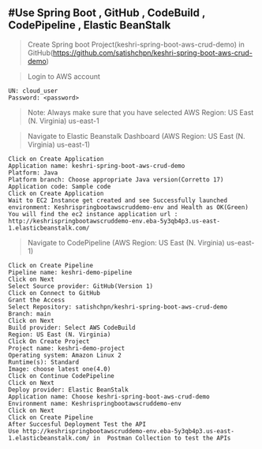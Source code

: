 #Use Spring Boot , GitHub , CodeBuild , CodePipeline , Elastic BeanStalk
--------------------------------------------------------------------------------------------------------------------------------------------------------------------

> Create Spring boot Project(keshri-spring-boot-aws-crud-demo) in GitHub(https://github.com/satishchpn/keshri-spring-boot-aws-crud-demo)
	
> Login to AWS account

	UN: cloud_user
	Password: <password>
	
> Note: Always make sure that you have selected AWS Region: US East (N. Virginia) us-east-1

> Navigate to Elastic Beanstalk Dashboard (AWS Region: US East (N. Virginia) us-east-1)

	Click on Create Application
	Application name: keshri-spring-boot-aws-crud-demo
	Platform: Java
	Platform branch: Choose appropriate Java version(Corretto 17)
	Application code: Sample code
	Click on Create Application
	Wait to EC2 Instance get created and see Successfully launched environment: Keshrispringbootawscruddemo-env and Health as OK(Green)
	You will find the ec2 instance application url : http://keshrispringbootawscruddemo-env.eba-5y3qb4p3.us-east-1.elasticbeanstalk.com/

> Navigate to CodePipeline (AWS Region: US East (N. Virginia) us-east-1)

	Click on Create Pipeline
	Pipeline name: keshri-demo-pipeline
	Click on Next
	Select Source provider: GitHub(Version 1)
	Click on Connect to GitHub
	Grant the Access
	Select Repository: satishchpn/keshri-spring-boot-aws-crud-demo
	Branch: main
	Click on Next
	Build provider: Select AWS CodeBuild
	Region: US East (N. Virginia)
	Click On Create Project
	Project name: keshri-demo-project
	Operating system: Amazon Linux 2
	Runtime(s): Standard
	Image: choose latest one(4.0)
	Click on Continue CodePipeline
	Click on Next
	Deploy provider: Elastic BeanStalk
	Application name: Choose keshri-spring-boot-aws-crud-demo
	Environment name: Keshrispringbootawscruddemo-env
	Click on Next
	Click on Create Pipeline
	After Succesful Deployment Test the API 
	Use http://keshrispringbootawscruddemo-env.eba-5y3qb4p3.us-east-1.elasticbeanstalk.com/ in  Postman Collection to test the APIs
	
